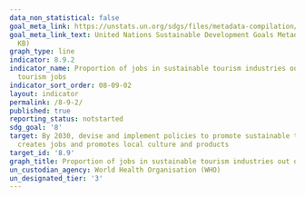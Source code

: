```yaml
---
data_non_statistical: false
goal_meta_link: https://unstats.un.org/sdgs/files/metadata-compilation/Metadata-Goal-8.pdf
goal_meta_link_text: United Nations Sustainable Development Goals Metadata (PDF 526
  KB)
graph_type: line
indicator: 8.9.2
indicator_name: Proportion of jobs in sustainable tourism industries out of total
  tourism jobs
indicator_sort_order: 08-09-02
layout: indicator
permalink: /8-9-2/
published: true
reporting_status: notstarted
sdg_goal: '8'
target: By 2030, devise and implement policies to promote sustainable tourism that
  creates jobs and promotes local culture and products
target_id: '8.9'
graph_title: Proportion of jobs in sustainable tourism industries out of total tourism jobs
un_custodian_agency: World Health Organisation (WHO)
un_designated_tier: '3'
---
```

